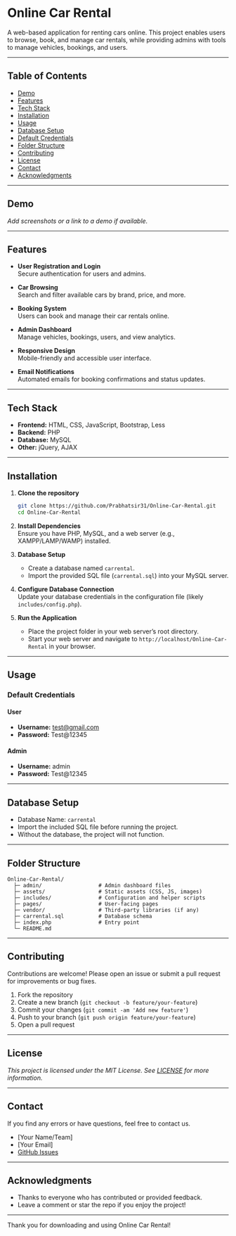 # Online Car Rental

A web-based application for renting cars online. This project enables users to browse, book, and manage car rentals, while providing admins with tools to manage vehicles, bookings, and users.

---

## Table of Contents

- [Demo](#demo)
- [Features](#features)
- [Tech Stack](#tech-stack)
- [Installation](#installation)
- [Usage](#usage)
- [Database Setup](#database-setup)
- [Default Credentials](#default-credentials)
- [Folder Structure](#folder-structure)
- [Contributing](#contributing)
- [License](#license)
- [Contact](#contact)
- [Acknowledgments](#acknowledgmen)

---

## Demo

_Add screenshots or a link to a demo if available._

---

## Features

- **User Registration and Login**  
  Secure authentication for users and admins.

- **Car Browsing**  
  Search and filter available cars by brand, price, and more.

- **Booking System**  
  Users can book and manage their car rentals online.

- **Admin Dashboard**  
  Manage vehicles, bookings, users, and view analytics.

- **Responsive Design**  
  Mobile-friendly and accessible user interface.

- **Email Notifications**  
  Automated emails for booking confirmations and status updates.

---

## Tech Stack

- **Frontend:** HTML, CSS, JavaScript, Bootstrap, Less
- **Backend:** PHP
- **Database:** MySQL
- **Other:** jQuery, AJAX

---

## Installation

1. **Clone the repository**
    ```bash
    git clone https://github.com/Prabhatsir31/Online-Car-Rental.git
    cd Online-Car-Rental
    ```

2. **Install Dependencies**  
   Ensure you have PHP, MySQL, and a web server (e.g., XAMPP/LAMP/WAMP) installed.

3. **Database Setup**  
   - Create a database named `carrental`.
   - Import the provided SQL file (`carrental.sql`) into your MySQL server.

4. **Configure Database Connection**  
   Update your database credentials in the configuration file (likely `includes/config.php`).

5. **Run the Application**  
   - Place the project folder in your web server’s root directory.
   - Start your web server and navigate to `http://localhost/Online-Car-Rental` in your browser.

---

## Usage

### Default Credentials

#### User
- **Username:** test@gmail.com
- **Password:** Test@12345

#### Admin
- **Username:** admin
- **Password:** Test@12345

---

## Database Setup

- Database Name: `carrental`
- Import the included SQL file before running the project.
- Without the database, the project will not function.

---

## Folder Structure

```
Online-Car-Rental/
  ├─ admin/                  # Admin dashboard files
  ├─ assets/                 # Static assets (CSS, JS, images)
  ├─ includes/               # Configuration and helper scripts
  ├─ pages/                  # User-facing pages
  ├─ vendor/                 # Third-party libraries (if any)
  ├─ carrental.sql           # Database schema
  ├─ index.php               # Entry point
  └─ README.md
```

---

## Contributing

Contributions are welcome! Please open an issue or submit a pull request for improvements or bug fixes.

1. Fork the repository
2. Create a new branch (`git checkout -b feature/your-feature`)
3. Commit your changes (`git commit -am 'Add new feature'`)
4. Push to your branch (`git push origin feature/your-feature`)
5. Open a pull request

---

## License

_This project is licensed under the MIT License. See [LICENSE](LICENSE) for more information._

---

## Contact

If you find any errors or have questions, feel free to contact us.

- [Your Name/Team]
- [Your Email]
- [GitHub Issues](https://github.com/Prabhatsir31/Online-Car-Rental/issues)

---

## Acknowledgments

- Thanks to everyone who has contributed or provided feedback.
- Leave a comment or star the repo if you enjoy the project!

---

Thank you for downloading and using Online Car Rental!
